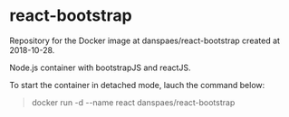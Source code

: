 # react-bootstrap
Repository for the Docker image at danspaes/react-bootstrap created at 2018-10-28.

Node.js container with bootstrapJS and reactJS.

To start the container in detached mode, lauch the command below:  
> docker run -d --name react danspaes/react-bootstrap 
